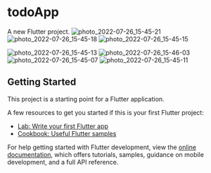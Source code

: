 # todoApp

A new Flutter project.
![photo_2022-07-26_15-45-21](https://user-images.githubusercontent.com/86608368/181009183-205d9def-fc36-4bec-9748-d1c52fe4d4f8.jpg)
![photo_2022-07-26_15-45-18](https://user-images.githubusercontent.com/86608368/181009178-ecf4ad24-2032-406c-8bb7-3106d55cdb0c.jpg)
![photo_2022-07-26_15-45-15](https://user-images.githubusercontent.com/86608368/181009175-99150591-667e-4581-84d0-5d034dd51145.jpg)

![photo_2022-07-26_15-45-13](https://user-images.githubusercontent.com/86608368/181009168-0b21c571-f9fa-460e-9c71-a80d154e9e75.jpg)
![photo_2022-07-26_15-46-03](https://user-images.githubusercontent.com/86608368/181009184-e6766949-e33c-412a-8097-98be875c33e9.jpg)
![photo_2022-07-26_15-45-07](https://user-images.githubusercontent.com/86608368/181009186-886f27bf-6fb5-4d65-be32-6ac9947b80b7.jpg)
![photo_2022-07-26_15-45-11](https://user-images.githubusercontent.com/86608368/181009188-d5ff5e29-18c2-4932-9b33-cfedb4a07abe.jpg)


## Getting Started



This project is a starting point for a Flutter application.

A few resources to get you started if this is your first Flutter project:

- [Lab: Write your first Flutter app](https://docs.flutter.dev/get-started/codelab)
- [Cookbook: Useful Flutter samples](https://docs.flutter.dev/cookbook)

For help getting started with Flutter development, view the
[online documentation](https://docs.flutter.dev/), which offers tutorials,
samples, guidance on mobile development, and a full API reference.
